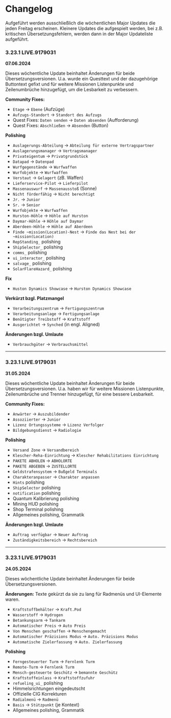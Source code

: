 # Changelog
Aufgeführt werden ausschließlich die wöchentlichen Major Updates die jeden Freitag erscheinen. Kleinere Updates die aufgespielt werden, bei z.B. kritischen Übersetzungsfehlern, werden dann in der Major Updateliste aufgeführt.

### 3.23.1 LIVE.9179031
**07.06.2024**

Dieses wöchentliche Update beinhaltet Änderungen für beide Übersetzungsversionen. U.a. wurde ein Questtext und der dazugehörige Buttontext gefixt und für weitere Missionen Listenpunkte und Zeilenumbrüche hinzugefügt, um die Lesbarkeit zu verbessern.

**Community Fixes:**
- `Etage` -> `Ebene` (Aufzüge)
- `Aufzugs-Standort` -> `Standort des Aufzugs`</br>
- Quest Fixes: `Daten senden` -> `Daten absenden` (Aufforderung)
- Quest Fixes: `Abschließen` -> `Absenden` (Button)

**Polishing**
- `Auslagerungs-Abteilung` -> `Abteilung für externe Vertragspartner`
- `Auslagerungsmanager` -> `Vertragsmanager`
- `Privateigentum` -> `Privatgrundstück`
- `Datapad` -> `Datenpad`
- `Wurfgegenstände` -> `Wurfwaffen`
- `Wurfobjekte` -> `Wurfwaffen`
- `Verstaut` -> `Gelagert` (zB. Waffen)
- `Lieferservice-Pilot` -> `Lieferpilot`
- `Massenauswurf` -> `Massenausstoß` (Sonne)
- `Nicht förderfähig` -> `Nicht berechtigt`
- `Jr.` -> `Junior`
- `Sr.` -> `Senior`
- `Wurfobjekte` -> `Wurfwaffen`
- `Hurston-Höhle` -> `Höhle auf Hurston`
- `Daymar-Höhle` -> `Höhle auf Daymar`
- `Aberdeen-Höhle` -> `Höhle auf Aberdeen`
- `Finde ~mission(Location)-Nest` -> `Finde das Nest bei der ~mission(Location)`
- `RepStanding_` polishing
- `ShipSelector_` polishing
- `comms_` polishing
- `ui_interactor_` polishing
- `salvage_` polishing
- `SolarFlareHazard_` polishing

**Fix**
- `Huston Dynamics Showcase` -> `Hurston Dynamics Showcase`

**Verkürzt bzgl. Platzmangel**
- `Verarbeitungszentrum` -> `Fertigungszentrum`
- `Verarbeitungsanlage` -> `Fertigungsanlage`
- `Benötigter Treibstoff` -> `Kraftstoff`
- `Ausgerichtet` -> `Synched` (in engl. Aligned)

**Änderungen bzgl. Umlaute**
- `Verbrauchgüter` -> `Verbrauchsmittel`

--------------------------

### 3.23.1 LIVE.9179031
**31.05.2024**

Dieses wöchentliche Update beinhaltet Änderungen für beide Übersetzungsversionen. U.a. haben wir für weitere Missionen Listenpunkte, Zeilenumbrüche und Trenner hinzugefügt, für eine bessere Lesbarkeit. 

**Community Fixes:**
- `Anwärter` -> `Auszubildender`
- `Assoziierter` -> `Junior`
- `Lizenz Ortungssysteme` -> `Lizenz Verfolger`
- `Bildgebungsdienst` -> `Radiologie`

**Polishing**
- `Versand Zone` -> `Versandbereich`
- `Klescher-Reha-Einrichtung` -> `Klescher Rehabilitations Einrichtung`
- `PAKETE ABHOLEN` -> `ABHOLORTE`
- `PAKETE ABGEBEN` -> `ZUSTELLORTE`
- `Geldstrafensystem` -> `Bußgeld Terminals`
- `Charakteranpasser` -> `Charakter anpassen`
- `Hints` polishing
- `ShipSelector` polishing
- `notification` polishing
- Quantum Kalibrierung polishing
- Mining HUD polishing
- Shop Terminal polishing
- Allgemeines polishing, Grammatik

**Änderungen bzgl. Umlaute**
- `Auftrag verfügbar` -> `Neuer Auftrag`
- `Zuständigkeitsbereich` -> `Rechtsbereich`

--------------------------

### 3.23.1 LIVE.9179031
**24.05.2024**

Dieses wöchentliche Update beinhaltet Änderungen für beide Übersetzungsversionen.

**Änderungen:**
Texte gekürzt da sie zu lang für Radmenüs und UI-Elemente waren.
 
- `Kraftstoffbehälter` -> `Kraft.Pod`
- `Wasserstoff` -> `Hydrogen`
- `Betankungsarm` -> `Tankarm`
- `Automatischer Preis` -> `Auto Preis`
- `Von Menschen geschaffen` -> `Menschengemacht`
- `Automatischer Präzisions Modus` -> `Auto. Präzisions Modus`
- `Automatische Zielerfassung` -> `Auto. Zielerfassung`

**Polishing**
- `Ferngesteuerter Turm` -> `Fernlenk Turm`
- `Remote-Turm` -> `Fernlenk Turm`
- `Mensch-gesteuerte Geschütz` -> `bemannte Geschütz`
- `Kraftstoffeinlass` -> `Kraftstoffzufuhr`
- `refueling_ui_` polishing
- Himmelsrichtungen eingedeutscht
- Offizielle CIG Korrekturen
- `Radialmenü` -> `Radmenü`
- `Basis` -> `Stützpunkt` (je Kontext) 
- Allgemeines polishing, Grammatik
